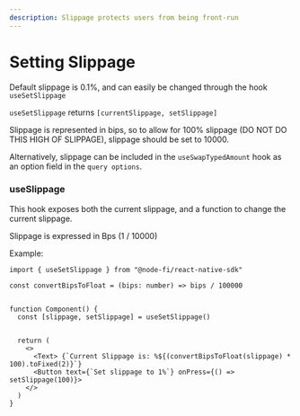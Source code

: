 ```yaml
---
description: Slippage protects users from being front-run
---
```


# Setting Slippage

Default slippage is 0.1%, and can easily be changed through the hook `useSetSlippage`

`useSetSlippage` returns `[currentSlippage, setSlippage]`

Slippage is represented in bips, so to allow for 100% slippage (DO NOT DO THIS HIGH OF SLIPPAGE), slippage should be set to 10000.

Alternatively, slippage can be included in the `useSwapTypedAmount` hook as an option field in the `query options`.

### **useSlippage**

This hook exposes both the current slippage, and a function to change the current slippage.

Slippage is expressed in Bps (1 / 10000)

Example:

```tsx
import { useSetSlippage } from "@node-fi/react-native-sdk"

const convertBipsToFloat = (bips: number) => bips / 100000


function Component() {
  const [slippage, setSlippage] = useSetSlippage()


  return (
    <>
      <Text> {`Current Slippage is: %${(convertBipsToFloat(slippage) * 100).toFixed(2)}`}
      <Button text={`Set slippage to 1%`} onPress={() => setSlippage(100)}>
    </>
  )
}
```
